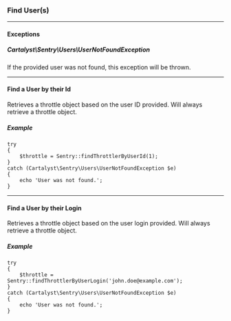 ### Find User(s)

----------

#### Exceptions

##### Cartalyst\Sentry\Users\UserNotFoundException

If the provided user was not found, this exception will be thrown.

----------

#### Find a User by their Id

Retrieves a throttle object based on the user ID provided. Will always retrieve
a throttle object.

##### Example

	try
	{
		$throttle = Sentry::findThrottlerByUserId(1);
	}
	catch (Cartalyst\Sentry\Users\UserNotFoundException $e)
	{
		echo 'User was not found.';
	}

----------

#### Find a User by their Login

Retrieves a throttle object based on the user login provided. Will always
retrieve a throttle object.

##### Example

	try
	{
		$throttle = Sentry::findThrottlerByUserLogin('john.doe@example.com');
	}
	catch (Cartalyst\Sentry\Users\UserNotFoundException $e)
	{
		echo 'User was not found.';
	}
